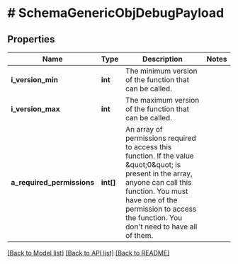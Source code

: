 # # SchemaGenericObjDebugPayload

## Properties

Name | Type | Description | Notes
------------ | ------------- | ------------- | -------------
**i_version_min** | **int** | The minimum version of the function that can be called. | 
**i_version_max** | **int** | The maximum version of the function that can be called. | 
**a_required_permissions** | **int[]** | An array of permissions required to access this function.  If the value \&quot;0\&quot; is present in the array, anyone can call this function.  You must have one of the permission to access the function. You don&#39;t need to have all of them. | 

[[Back to Model list]](../../README.md#documentation-for-models) [[Back to API list]](../../README.md#documentation-for-api-endpoints) [[Back to README]](../../README.md)


